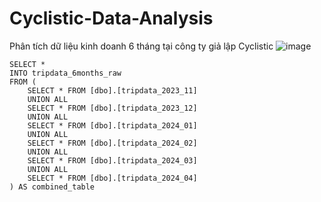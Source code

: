 # Cyclistic-Data-Analysis
Phân tích dữ liệu kinh doanh 6 tháng tại công ty giả lập Cyclistic
![image](https://github.com/Blinhnguyen/Cyclistic-Data-Analysis/assets/174605183/8c7e522b-fa3f-4b99-a400-b1b59771df86)
```
SELECT *
INTO tripdata_6months_raw
FROM (
	SELECT * FROM [dbo].[tripdata_2023_11]
	UNION ALL
	SELECT * FROM [dbo].[tripdata_2023_12]
	UNION ALL
	SELECT * FROM [dbo].[tripdata_2024_01]
	UNION ALL
	SELECT * FROM [dbo].[tripdata_2024_02]
	UNION ALL
	SELECT * FROM [dbo].[tripdata_2024_03]
	UNION ALL
	SELECT * FROM [dbo].[tripdata_2024_04]
) AS combined_table
```
